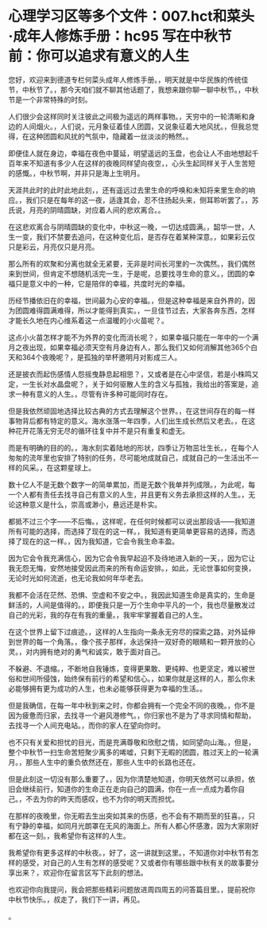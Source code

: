 # 心理学习区等多个文件：007.hct和菜头·成年人修炼手册：hc95 写在中秋节前：你可以追求有意义的人生

您好，欢迎来到德道专栏何菜头成年人修炼手册。，明天就是中华民族的传统佳节，中秋节了。，那今天咱们就不聊其他话题了，我想来跟你聊一聊中秋节。，中秋节是一个非常特殊的时刻。

人们很少会这样同时关注彼此之间极为遥远的两样事物。，天穷中的一轮清晰和身边的人间烟火。，人们说，元月象征着佳人团圆，又说象征着大地风扰。，但我总觉得，在这种团圆和风扰的气氛中，隐藏着一丝淡淡的畅然。。

即便佳人就在身边，幸福在夜色中蔓延，明望遥远的玉盘，也会让人不由地想起千百年来不知道有多少人在这样的夜晚同样望向夜空，，心头生起同样关于人生苦短的感慨。，中秋节啊，并非只是海上生明月。

天涯共此时的此时此地此刻，，还有遥远过去里生命的呼唤和未知将来里生命的响应。，我们只是在每年的这一夜，适逢其会，忍不住扬起头来，侧耳聆听罢了。，苏氏说，月亮的阴晴圆缺，对应着人间的悲欢离合。。

在这悲欢离合与阴晴圆缺的变化中，中秋这一晚，一切达成圆满。，韶华一世，人生一变，我们不禁要去追问，在这种变化后，是否存在着某种深意。，如果彩云仅只是彩云，月亮仅只是月亮。

那么所有的欢聚和分离也就全无紧要，无非是时间长河里的一次偶然。，我们偶然来到世间，但肯定不想随机活完一生，于是呢，总要找寻生命的意义。，团圆的幸福只是意义中的一种，它是陪伴的幸福，共度时光的幸福。

历经节播依旧在的幸福，世间最为心安的幸福。，但是这种幸福是来自外界的，因为团圆难得圆满难得，所以才能得到真实。，一旦佳节过去，大家各奔东西，怎样才能长久地在内心维系着这一点温暖的小火苗呢？。

这点小火苗怎样才能不为外界的变化而消长呢？，如果幸福只能在一年中的一个满月之夜出现，如果幸福必须天空有月身边有人，那么我们又如何消解其他365个白天和364个夜晚呢？，是孤独的举杯邀明月对影成三人。

还是披衣而起伤感情人怨摇曳静息起相思？，又或者是在心中坚信，若是小株鸣又定，一生长对水晶盘呢？，关于如何驱散人生的含义与孤独，我给出的答案是，追求一种有意义的人生。，尽管有许多种可能同时存在。

但是我依然顽固地选择比较古典的方式去理解这个世界。，在这世间存在的每一样事物背后都有特定的意义。海水涨落一年四季，人们出生成长然后又老去。，在这种花开花落无穷无尽的循环往复中并不是只有重复和虚无。

而是有明确的目的的。，海水刻实着陆地的形状，四季让万物茁壮生长。，在每个人匆匆的流年里也安排了特别的任务，尽可能地成就自己，成就自己的一生活出不一样的风采。，在这颗星球上。

数十亿人不是无数个数字一的简单累加，而是无数个我单并列成限。，为此呢，每一个人都有责任去找寻自己有意义的人生，并且更有义务去承担这样的人生。，无论这种意义是什么，崇高或渺小，悬远还是朴实。

都抵不过三个字——不后悔。，这样呢，在任何时候都可以说出那段话——我知道所有可能的选择，而选择了现在的这一样。，我知道有更简单更容易的选择，而选择了现在的这一样。，因为我知道，它会令我生命丰盈。

因为它会令我充满信心，因为它会令我早起迫不及待地进入新的一天，，因为它让我无怨无悔，安然地接受因此而来的所有命运安排。，如此，无论世事如何变换，无论时光如何流逝，也无论我如何年华老去。

我都不会活在茫然、恐惧、空虚和不安之中。，我因此知道生命是真实的，生命是鲜活的，人间是值得的。，即便我只是一万个生命中平凡的一个，我也尽量散发过自己的光彩，我的存在有我的重量。，我牢牢掌握着自己的人生。

在这个世界上留下过痕迹。，这样的人生指向一条永无穷尽的探索之路，对外延伸到世界的每一个角落。，像个孩子那样，永远保持一双好奇的眼睛和一颗开放的心灵。，对内拥有绝对的勇气和诚实，敢于面对自己。

不躲避、不退缩。，不断地自我锤炼，变得更果敢、更纯粹、也更坚定，难以被世俗和世间所侵蚀，始终保有前行的希望和信心。，如果你就是这样的人，那么你未必能够拥有更为成功的人生，也未必能够获得更为幸福的生活。。

但是我确信，在每一年中秋到来之时，你都会拥有一个完全不同的夜晚。，你不是因为疲惫而归家，去找寻一个避风港修气。，你归家也不是为了寻求同情和帮助，去找寻一个人间充电站。，而你的家人在望向你时。

也不只有关爱和担忧的目光，而是充满尊敬和欣慰之情，如同望向山海。，但是，整个中秋节一扫生命苦短聚少离多的唏嘘，只剩下无暇的团圆，胜过天上的一轮满月。，那些人生中的重负依然还在，那些人生中的长路也还在。

但是此刻这一切没有那么重要了。，因为你清楚地知道，你明天依然可以承担，依旧会继续前行，知道你的生命正在走向自己的圆满，你在一点一点成为着你自己。，不去为你的昨天而感叹，也不为你的明天而担忧。

在那样的夜晚里，你无暇去生出突如其来的伤感，也不会有不期而至的狂喜。，只有宁静的幸福，如同月光朗罩在无风的海面上。所有人都心怀感激，因为大家刚好都在这一刻。，我希望你有这样的人生。

我希望你有更多这样的中秋夜。，好了，这一讲就到这里。，不知道你对中秋节有怎样的感受，对自己的人生有怎样的感受呢？又或者你有哪些跟中秋有关的故事要分享出来？，欢迎你在留言区写下此刻的想法。

也欢迎你向我提问，我会把那些精彩问题放进周四周五的问答篇目里。，提前祝你中秋节快乐。，叔走了，我们下一讲，再见。

。